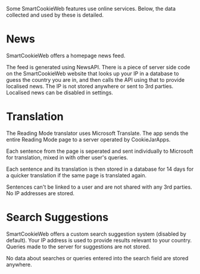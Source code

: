 Some SmartCookieWeb features use online services. Below, the data collected and used by these is detailed.

# News

SmartCookieWeb offers a homepage news feed.

The feed is generated using NewsAPI. There is a piece of server side code on the SmartCookieWeb website that looks up your IP in a database to guess the country you are in, and then calls the API using that to provide localised news. The IP is not stored anywhere or sent to 3rd parties. Localised news can be disabled in settings.

# Translation

The Reading Mode translator uses Microsoft Translate. The app sends the entire Reading Mode page to a server operated by CookieJarApps.

Each sentence from the page is seperated and sent individually to Microsoft for translation, mixed in with other user's queries.

Each sentence and its translation is then stored in a database for 14 days for a quicker translation if the same page is translated again.

Sentences can't be linked to a user and are not shared with any 3rd parties. No IP addresses are stored.


# Search Suggestions

SmartCookieWeb offers a custom search suggestion system (disabled by default). Your IP address is used to provide results relevant to your country. Queries made to the server for suggestions are not stored.

No data about searches or queries entered into the search field are stored anywhere.

